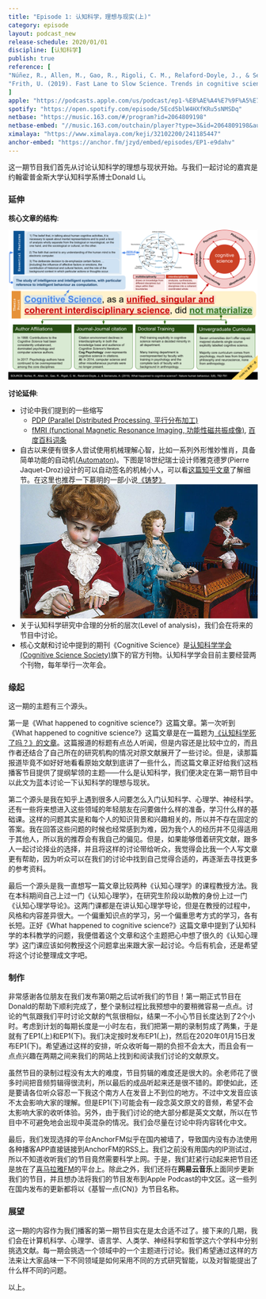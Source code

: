 ```yaml
---
title: "Episode 1: 认知科学，理想与现实(上)"
category: episode
layout: podcast_new
release-schedule: 2020/01/01
discipline: [认知科学]
publish: true
reference: [
"Núñez, R., Allen, M., Gao, R., Rigoli, C. M., Relaford-Doyle, J., & Semenuks, A. (2019). What happened to cognitive science?. Nature human behaviour, 3(8), 782-791.",
"Frith, U. (2019). Fast Lane to Slow Science. Trends in cognitive sciences."
]
apple: "https://podcasts.apple.com/us/podcast/ep1-%E8%AE%A4%E7%9F%A5%E7%A7%91%E5%AD%A6-%E7%90%86%E6%83%B3%E4%B8%8E%E7%8E%B0%E7%8A%B6-%E4%B8%8A/id1490374590?i=1000461326608"
spotify: "https://open.spotify.com/episode/5Ecd5blW4HXfKRu5sNMSDq"
netbase: "https://music.163.com/#/program?id=2064809198"
netbase-embed: "//music.163.com/outchain/player?type=3&id=2064809198&auto=0"
ximalaya: "https://www.ximalaya.com/keji/32102200/241185447"
anchor-embed: "https://anchor.fm/jzyd/embed/episodes/EP1-e9dahv"
---
```

这一期节目我们首先从讨论认知科学的理想与现状开始。与我们一起讨论的嘉宾是约翰霍普金斯大学认知科学系博士Donald Li。

### 延伸

**核心文章的结构**:

[![issue-summary](/assets/images/01/ep-1-summary.svg)](/assets/docs/01/ep-1-summary.pdf)

**讨论延伸**:

- 讨论中我们提到的一些缩写
  - [PDP (Parallel Distributed Processing, 平行分布加工)](https://stanford.edu/~jlmcc/papers/PDP/Chapter1.pdf)
  - [fMRI (functional Magnetic Resonance Imaging, 功能性磁共振成像)](https://en.wikipedia.org/wiki/Functional_magnetic_resonance_imaging), [百度百科词条](https://baike.baidu.com/item/fmri)
- 自古以来便有很多人尝试使用机械理解心智，比如一系列外形惟妙惟肖，具备简单功能的自动机([Automaton](https://en.wikipedia.org/wiki/Automaton))。下图是18世纪瑞士设计师雅克德罗(Pierre Jaquet-Droz)设计的可以自动签名的机械小人，可以看[这篇知乎文章](https://zhuanlan.zhihu.com/p/35704370)了解细节。在这里也推荐一下慕明的一部小说[《铸梦》](https://read.douban.com/ebook/126216825/?dct=w&type=publish&dcc=126216825&dcm=douban&dcs=updates)
![automaton](/assets/images/01/automaton.jpg)
- 关于认知科学研究中合理的分析的层次(Level of analysis)，我们会在将来的节目中讨论。
- 核心文献和讨论中提到的期刊《Cognitive Science》是[认知科学学会(Cognitive Science Society)](https://cognitivesciencesociety.org/)旗下的官方刊物。认知科学学会目前主要经营两个刊物，每年举行一次年会。

### 缘起

这一期的主题有三个源头。

第一是《What happened to cognitive science?》这篇文章。第一次听到《What happened to cognitive science?》这篇文章是在一篇题为[《认知科学死了吗？》的文章](https://neu-reality.com/2019/09/16/is-cognitive-science-dead/)。这篇报道的标题有点怂人听闻，但是内容还是比较中立的，而且作者还结合了自己所在的研究机构的情况对原文献展开了一些讨论。但是，读那篇报道毕竟不如好好地看看原始文献到底讲了一些什么，而这篇文章正好给我们这档播客节目提供了提纲挈领的主题——什么是认知科学，我们便决定在第一期节目中以此文为蓝本讨论一下认知科学的理想与现状。

第二个源头是我在知乎上遇到很多人问要怎么入门认知科学、心理学、神经科学。还有一些将来想进入这些领域的年轻朋友在问要做什么样的准备，学习什么样的基础课。这样的问题其实是和每个人的知识背景和兴趣相关的，所以并不存在固定的答案。我在回答这些问题的时候也经常感到为难，因为我个人的经历并不见得适用于其他人，所以我的推荐会有我自己的偏见。但是，如果能够借着研究文献，跟多人一起讨论择业的选择，并且将这样的讨论带给听众，我觉得会比我一个人写文章更有帮助，因为听众可以在我们的讨论中找到自己觉得合适的，再逐渐去寻找更多的参考资料。

最后一个源头是我一直想写一篇文章比较两种《认知心理学》的课程教授方法。我在本科期间自己上过一门《认知心理学》，在研究生阶段以助教的身份上过一门《认知心理学导论》。这两门课都是在讲认知心理学导论，但是在教授的过程中，风格和内容差异很大。一个偏重知识点的学习，另一个偏重思考方式的学习，各有长短。正好《What happened to cognitive science?》这篇文章中提到了认知科学的本科教学的问题，我便借着这个文章和这个主题把心中想了很久的《认知心理学》这门课应该如何教授这个问题拿出来跟大家一起讨论。今后有机会，还是希望将这个讨论整理成文字吧。

### 制作

非常感谢各位朋友在我们发布第0期之后试听我们的节目！第一期正式节目在Donald的帮助下顺利完成了，整个录制过程比我预想中的要稍微容易一点点。讨论的气氛跟我们平时讨论文献的气氛很相似，结果一不小心节目长度达到了2个小时。考虑到计划的每期长度是一小时左右，我们把第一期的录制剪成了两集，于是就有了EP1(上)和EP1(下)。我们决定按时发布EP1(上)，然后在2020年01月15日发布EP1(下)。希望通过这样的安排，听众收听每一期的负担不会太大，而且会有一点点兴趣在两期之间来我们的网站上找到和阅读我们讨论的文献原文。

虽然节目的录制过程没有太大的难度，节目剪辑的难度还是很大的。余老师花了很多时间把音频剪辑得很流利，所以最后的成品听起来还是很不错的。即使如此，还是要请各位听众容忍一下我这个南方人在发音上不到位的地方。不过中文发音应该不太会影响大家的理解。但是EP1(下)可能会有一段念英文原文的音频，希望不会太影响大家的收听体验。另外，由于我们讨论的绝大部分都是英文文献，所以在节目中不可避免地会出现中英混杂的情况。我们会尽量在讨论中将内容转化中文。

最后，我们发现选择的平台AnchorFM似乎在国内被墙了，导致国内没有办法使用各种播客APP直接链接到AnchorFM的RSS上。我们之前没有用国内的IP测试过，所以不知道收听我们的节目竟然需要科学上网。于是，我们赶紧行动起来把节目还是放在了[喜马拉雅FM](https://www.ximalaya.com/keji/32102200/)的平台上。除此之外，我们还将在**网易云音乐**上面同步更新我们的节目，并且想办法将我们的节目发布到Apple Podcast的中文区。这一些列在国内发布的更新都将以《基智一点(CN)》为节目名称。

### 展望

这一期的内容作为我们播客的第一期节目实在是太合适不过了。接下来的几期，我们会在计算机科学、心理学、语言学、人类学、神经科学和哲学这六个学科中分别挑选文献。每一期会挑选一个领域中的一个主题进行讨论。我们希望通过这样的方法来让大家品味一下不同领域是如何采用不同的方式研究智能，以及对智能提出了什么样不同的问题。


以上。

